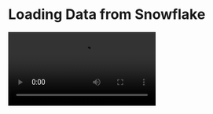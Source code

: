 # Loading Data from Snowflake

<video controls>
    <source src="https://user-images.githubusercontent.com/46192475/182823489-e5c868b7-00eb-47e7-a16b-6727f4e26639.mp4" type="video/mp4">
</video>
